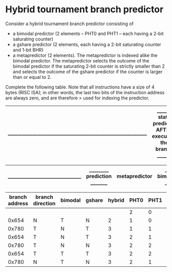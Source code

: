 # Hybrid tournament branch predictor
Consider a hybrid tournament branch predictor consisting of
- a bimodal predictor (2 elements – PHT0 and PHT1 – each having a 2-bit saturating
counter)
- a gshare predictor (2 elements, each having a 2-bit saturating counter and 1-bit BHR)
- a metapredictor (2 elements). The metapredictor is indexed alike the bimodal predictor.
The metapredictor selects the outcome of the bimodal predictor if the saturating 2-bit
counter is strictly smaller than 2 and selects the outcome of the gshare predictor if the
counter is larger than or equal to 2.

Complete the following table. Note that all instructions have a size of 4 bytes (RISC ISA); in
other words, the last two bits of the instruction address are always zero, and are therefore >
used for indexing the predictor.

| _________________________________________________________ | ______ state predictor AFTER executing the branch ______ |
| --- | --- |

| ______________________________ | ________ prediction _______  | metapredictor | __ bimodal __ | ______ gshare ______ |
| ---                       | ---                           | ---           | ---     |---      |

| branch address  | branch direction  | bimodal | gshare  | hybrid  | PHT0  | PHT1  | PHT0  | PHT1  | BHR | PHT0  | PHT1  |
| ---             | ---               | ---     | ---     | ---     | ---   | ---   | ---   | ---   | --- | ---   | ---   |
|                 |                   |         |         |         | 2     | 0     | 0     | 2     | 0   | 2     | 1     |
| 0x654           | N                 | T | N | 2 | 1 | 0 | 0 | 0 | 2 | 0 |
| 0x780           | T                 | N | T | 3 | 1 | 1 | 1 | 1 | 3 | 0 |
| 0x654           | T                 | N | T | 3 | 2 | 1 | 1 | 1 | 3 | 0 |
| 0x780           | T                 | N | N | 3 | 2 | 2 | 2 | 1 | 3 | 1 |
| 0x654           | T                 | T | T | 3 | 2 | 2 | 2 | 1 | 3 | 1 |
| 0x780           | N                 | T | N | 3 | 2 | 1 | 1 | 0 | 3 | 0 |
